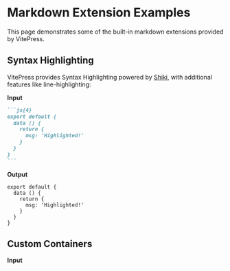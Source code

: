 # Markdown Extension Examples

This page demonstrates some of the built-in markdown extensions provided by VitePress.

## Syntax Highlighting

VitePress provides Syntax Highlighting 
powered by [Shiki](https://github.com/shikijs/shiki), 
with additional features like line-highlighting:

**Input**

````md
```js{4}
export default {
  data () {
    return {
      msg: 'Highlighted!'
    }
  }
}
```
````

**Output**

```js{4}
export default {
  data () {
    return {
      msg: 'Highlighted!'
    }
  }
}
```

## Custom Containers

**Input**

